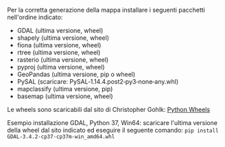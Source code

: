 Per la corretta generazione della mappa installare i seguenti pacchetti nell'ordine indicato:
- GDAL (ultima versione, wheel)
- shapely (ultima versione, wheel)
- fiona (ultima versione, wheel)
- rtree (ultima versione, wheel)
- rasterio (ultima versione, wheel)
- pyproj (ultima versione, wheel)
- GeoPandas (ultima versione, pip o wheel)
- PySAL (scaricare: PySAL‑1.14.4.post2‑py3‑none‑any.whl)
- mapclassify (ultima versione, pip)
- basemap (ultima versione, wheel)

Le wheels sono scaricabili dal sito di Christopher Gohlk: 
[Python Wheels](https://www.lfd.uci.edu/~gohlke/pythonlibs/)

Esempio installazione GDAL, Python 37, Win64:
scaricare l'ultima versione della wheel dal sito indicato ed eseguire il seguente comando:
`pip install GDAL‑3.4.2‑cp37‑cp37m‑win_amd64.whl`